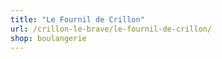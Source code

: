 ```yaml
---
title: "Le Fournil de Crillon"
url: /crillon-le-brave/le-fournil-de-crillon/
shop: boulangerie
---
```

